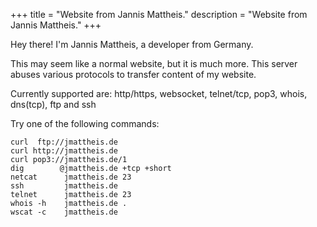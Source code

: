 +++
title = "Website from Jannis Mattheis."
description = "Website from Jannis Mattheis."
+++

Hey there! I'm Jannis Mattheis, a developer from Germany.

This may seem like a normal website, but it is much more.
This server abuses various protocols to transfer content of my website.

Currently supported are: 
  http/https, websocket, telnet/tcp, pop3, whois, dns(tcp), ftp and ssh

Try one of the following commands:

```
curl  ftp://jmattheis.de
curl http://jmattheis.de
curl pop3://jmattheis.de/1
dig        @jmattheis.de +tcp +short
netcat      jmattheis.de 23
ssh         jmattheis.de
telnet      jmattheis.de 23
whois -h    jmattheis.de .
wscat -c    jmattheis.de
```